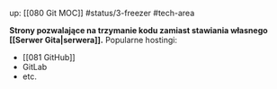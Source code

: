 up: [[080 Git MOC]]
#status/3-freezer 
#tech-area 

**Strony pozwalające na trzymanie kodu zamiast stawiania własnego [[Serwer Gita|serwera]].** Popularne hostingi:
- [[081 GitHub]]
- GitLab
- etc.